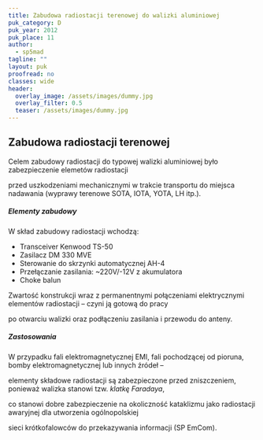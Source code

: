 ```yaml
---
title: Zabudowa radiostacji terenowej do walizki aluminiowej
puk_category: D
puk_year: 2012
puk_place: 11
author: 
  - sp5mad
tagline: ""
layout: puk
proofread: no
classes: wide
header:
  overlay_image: /assets/images/dummy.jpg
  overlay_filter: 0.5
  teaser: /assets/images/dummy.jpg
---
```





Zabudowa radiostacji terenowej
------------------------------





 Celem zabudowy radiostacji do typowej walizki aluminiowej było zabezpieczenie elemetów radiostacji

 przed uszkodzeniami mechanicznymi w trakcie transportu do miejsca nadawania (wyprawy terenowe SOTA, IOTA, YOTA, LH itp.).




##### Elementy zabudowy



W skład zabudowy radiostacji wchodzą:



* Transceiver Kenwood TS-50
* Zasilacz DM 330 MVE
* Sterowanie do skrzynki automatycznej AH-4
* Przełączanie zasilania: ~220V/-12V z akumulatora
* Choke balun






 Zwartość konstrukcji wraz z permanentnymi połączeniami elektrycznymi elementów radiostacji – czyni ją gotową do pracy

 po otwarciu walizki oraz podłączeniu zasilania i przewodu do anteny.




##### Zastosowania




 W przypadku fali elektromagnetycznej EMI, fali pochodzącej od pioruna, bomby elektromagnetycznej lub innych źródeł –

 elementy składowe radiostacji są zabezpieczone przed zniszczeniem, ponieważ walizka stanowi tzw. *klatkę Faradaya*,

 co stanowi dobre zabezpieczenie na okoliczność kataklizmu jako radiostacji awaryjnej dla utworzenia ogólnopolskiej

 sieci krótkofalowców do przekazywania informacji (SP EmCom).












